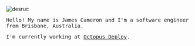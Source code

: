 ![desruc](https://user-images.githubusercontent.com/36631337/122347442-5f3b6b00-cf8d-11eb-8c13-fac77d43518e.png)

<p>
<samp>Hello! My name is James Cameron and I'm a software engineer from Brisbane, Australia.</samp>
</p>

<samp>I'm currently working at [Octopus Deploy](https://octopus.com).</samp>

<!--
**desruc/desruc** is a ✨ _special_ ✨ repository because its `README.md` (this file) appears on your GitHub profile.

Here are some ideas to get you started:

- 🔭 I’m currently working on ...
- 🌱 I’m currently learning ...
- 👯 I’m looking to collaborate on ...
- 🤔 I’m looking for help with ...
- 💬 Ask me about ...
- 📫 How to reach me: ...
- 😄 Pronouns: ...
- ⚡ Fun fact: ...
-->
